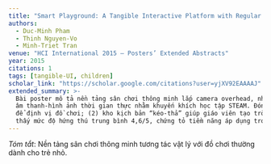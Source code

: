 ```yaml
---
title: "Smart Playground: A Tangible Interactive Platform with Regular Toys for Young Kids"
authors:
  - Duc-Minh Pham
  - Thinh Nguyen-Vo
  - Minh-Triet Tran
venue: "HCI International 2015 – Posters’ Extended Abstracts"
year: 2015
citations: 1
tags: [tangible-UI, children]
scholar_link: "https://scholar.google.com/citations?user=yjXV92EAAAAJ"
extended_summary: >-
  Bài poster mô tả nền tảng sân chơi thông minh lắp camera overhead, nhận dạng đồ chơi marker-less và phản hồi
  âm thanh-hình ảnh thời gian thực nhằm khuyến khích học tập STEAM. Đóng góp gồm: (1) thuật toán Haar cascade đạt 30 fps
  để định vị đồ chơi; (2) kho kịch bản “kéo-thả” giúp giáo viên tạo trò chơi đa dạng; (3) khảo sát 46 trẻ mẫu giáo cho
  thấy mức độ hứng thú trung bình 4,6/5, chứng tỏ tiềm năng áp dụng trong giáo dục sớm.
---
```

_Tóm tắt_: Nền tảng sân chơi thông minh tương tác vật lý với đồ chơi thường dành cho trẻ nhỏ.